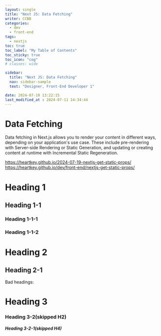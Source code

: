 ```yaml
---
layout: single
title: "Next JS: Data Fetching"
writer: CCBB
categories:
  - dev 
  - front-end
tags:
  - nextjs
toc: true
toc_label: "My Table of Contents"
toc_sticky: true
toc_icon: "cog"
# classes: wide

sidebar:
  title: "Next JS: Data Fetching"
  nav: sidebar-sample
  text: "Designer, Front-End Developer 1"

date: 2024-07-10 13:22:15
last_modified_at : 2024-07-11 14:34:44
---
```


# Data Fetching

Data fetching in Next.js allows you to render your content in different ways, depending on your application's use case. 
These include pre-rendering with Server-side Rendering or Static Generation, and updating or creating content at runtime with Incremental Static Regeneration.


https://heartkey.github.io/2024-07-19-nextjs-get-static-props/
https://heartkey.github.io/dev/front-end/nextjs-get-static-props/

# Heading 1
## Heading 1-1
### Heading 1-1-1
### Heading 1-1-2
# Heading 2
## Heading 2-1

Bad headings:

# Heading 3
### Heading 3-2(skipped H2)
##### Heading 3-2-1(skipped H4)